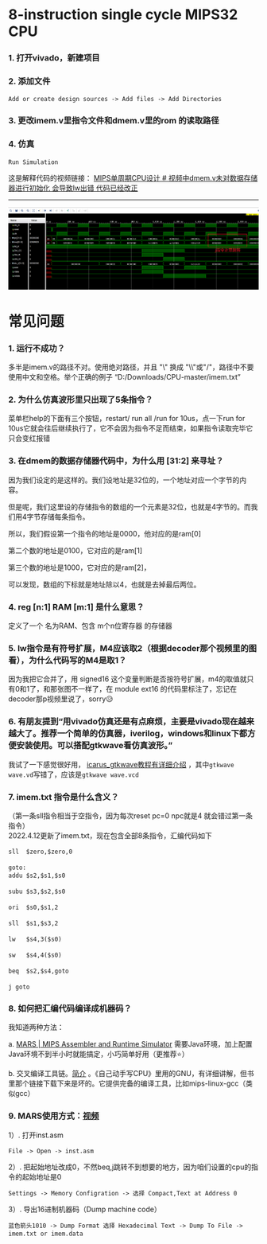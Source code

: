 # 8-instruction single cycle MIPS32 CPU
### 1. 打开vivado，新建项目
### 2. 添加文件
``` 
Add or create design sources -> Add files -> Add Directories
```
### 3. 更改imem.v里指令文件和dmem.v里的rom 的读取路径
### 4. 仿真
```
Run Simulation 
```
这是解释代码的视频链接： [MIPS单周期CPU设计 # 视频中dmem.v未对数据存储器进行初始化 会导致lw出错 代码已经改正](https://www.bilibili.com/video/BV1rD4y1D7h9)  <hr/>
<img src="https://github.com/qing-2/CPU/blob/master/run.png"> 

# 常见问题
### 1. 运行不成功？
多半是imem.v的路径不对。使用绝对路径，并且 "\\" 换成 "\\\\"或"/"，路径中不要使用中文和空格。举个正确的例子 “D:/Downloads/CPU-master/imem.txt”

### 2. 为什么仿真波形里只出现了5条指令？
菜单栏help的下面有三个按钮，restart/ run all /run for 10us，点一下run for 10us它就会往后继续执行了，它不会因为指令不足而结束，如果指令读取完毕它只会变红报错

### 3. 在dmem的数据存储器代码中，为什么用 [31:2] 来寻址？
因为我们设定的是这样的。我们设地址是32位的，一个地址对应一个字节的内容。

但是呢，我们这里设的存储指令的数组的一个元素是32位，也就是4字节的。而我们用4字节存储每条指令。

所以，我们假设第一个指令的地址是0000，他对应的是ram[0]

第二个数的地址是0100，它对应的是ram[1]

第三个数的地址是1000，它对应的是ram[2]，

可以发现，数组的下标就是地址除以4，也就是去掉最后两位。

### 4. reg [n:1] RAM [m:1] 是什么意思？
定义了一个 名为RAM、包含 m个n位寄存器 的存储器

### 5. lw指令是有符号扩展，M4应该取2（根据decoder那个视频里的图看），为什么代码写的M4是取1？
因为我把它合并了，用 signed16 这个变量判断是否按符号扩展，m4的取值就只有0和1了，和那张图不一样了，在 module ext16 的代码里标注了，忘记在decoder那p视频里说了，sorry😥

### 6. 有朋友提到“用vivado仿真还是有点麻烦，主要是vivado现在越来越大了。推荐一个简单的仿真器，iverilog，windows和linux下都方便安装使用。可以搭配gtkwave看仿真波形。”
我试了一下感觉很好用， [icarus_gtkwave教程有详细介绍](https://brng.dev/blog/technical/tutorial/2019/05/11/icarus_gtkwave/)  ，其中`gtkwave wave.vd`写错了，应该是`gtkwave wave.vcd`
### 7. imem.txt 指令是什么含义？
（第一条sll指令相当于空指令，因为每次reset pc=0 npc就是4 就会错过第一条指令）<br/>
2022.4.12更新了imem.txt，现在包含全部8条指令，汇编代码如下
``` 
sll  $zero,$zero,0

goto:
addu $s2,$s1,$s0

subu $s3,$s2,$s0

ori  $s0,$s1,2

sll  $s1,$s3,2

lw   $s4,3($s0)

sw   $s4,4($s0)

beq  $s2,$s4,goto

j goto
``` 
### 8. 如何把汇编代码编译成机器码？
我知道两种方法：

a.  [MARS | MIPS Assembler and Runtime Simulator](http://courses.missouristate.edu/kenvollmar/mars/index.htm) 需要Java环境，加上配置Java环境不到半小时就能搞定，小巧简单好用（更推荐⭐）

b. 交叉编译工具链。[简介](https://www.bilibili.com/video/BV1Az4y117rY?spm_id_from=333.999.header_right.fav_list.click)
。《自己动手写CPU》里用的GNU，有详细讲解，但书里那个链接下载下来是坏的。它提供完备的编译工具，比如mips-linux-gcc（类似gcc）

### 9. MARS使用方式：[视频](https://www.bilibili.com/video/BV1au411y7qq?spm_id_from=333.999.0.0&vd_source=28fde4fc435198ce5dd62f4990596b95)
1）. 打开inst.asm
``` 
File -> Open -> inst.asm
```
2）. 把起始地址改成0，不然beq,j跳转不到想要的地方，因为咱们设置的cpu的指令的起始地址是0
``` 
Settings -> Memory Configration -> 选择 Compact,Text at Address 0
```
3）. 导出16进制机器码（Dump machine code）
``` 
蓝色箭头1010 -> Dump Format 选择 Hexadecimal Text -> Dump To File -> imem.txt or imem.data
```
